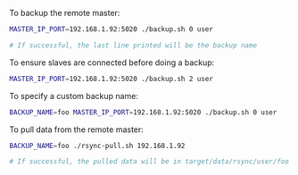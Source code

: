 To backup the remote master:
```sh
MASTER_IP_PORT=192.168.1.92:5020 ./backup.sh 0 user

# If successful, the last line printed will be the backup name
```

To ensure slaves are connected before doing a backup:
```sh
MASTER_IP_PORT=192.168.1.92:5020 ./backup.sh 2 user
```

To specify a custom backup name:
```sh
BACKUP_NAME=foo MASTER_IP_PORT=192.168.1.92:5020 ./backup.sh 0 user
```

To pull data from the remote master:
```sh
BACKUP_NAME=foo ./rsync-pull.sh 192.168.1.92

# If successful, the pulled data will be in target/data/rsync/user/foo
```
